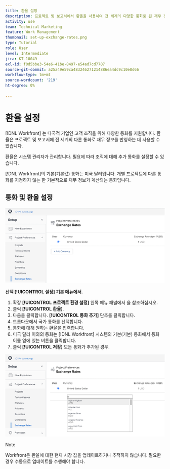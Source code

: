 ```yaml
---
title: 환율 설정
description: 프로젝트 및 보고서에서 환율을 사용하여 전 세계의 다양한 통화로 된 재무 정보를 반영하는 방법에 대해 알아봅니다.
activity: use
team: Technical Marketing
feature: Work Management
thumbnail: set-up-exchange-rates.png
type: Tutorial
role: User
level: Intermediate
jira: KT-10049
exl-id: f0d5bbe3-54e6-41be-8497-e54ad7cd7707
source-git-commit: a25a49e59ca483246271214886ea4dc9c10e8d66
workflow-type: tm+mt
source-wordcount: '219'
ht-degree: 0%

---
```


# 환율 설정

[!DNL Workfront] 는 다국적 기업인 고객 조직을 위해 다양한 통화를 지원합니다. 환율은 프로젝트 및 보고서에 전 세계의 다른 통화로 재무 정보를 반영하는 데 사용할 수 있습니다.

환율은 시스템 관리자가 관리합니다. 필요에 따라 조직에 대해 추가 통화를 설정할 수 있습니다.

[!DNL Workfront]의 기본(기본값) 통화는 미국 달러입니다. 개별 프로젝트에 다른 통화를 지정하지 않는 한 기본적으로 재무 정보가 계산되는 통화입니다.

## 통화 및 환율 설정

![환율 선택 이미지](assets/setting-up-finances-4.png)

**선택 [!UICONTROL 설정] 기본 메뉴에서.**

1. 확장 **[!UICONTROL 프로젝트 환경 설정]** 왼쪽 메뉴 패널에서 을 참조하십시오.
1. 클릭 **[!UICONTROL 환율]**.
1. 다음을 클릭합니다. **[!UICONTROL 통화 추가]** 단추를 클릭합니다.
1. 드롭다운에서 국가 통화를 선택합니다.
1. 통화에 대해 원하는 환율을 입력합니다.
1. 미국 달러 이외의 통화는 [!DNL Workfront] 시스템의 기본(기본) 통화에서 통화 이름 옆에 있는 버튼을 클릭합니다.
1. 클릭 **[!UICONTROL 저장]** 모든 통화가 추가된 경우.

![환율 목록에 통화를 추가하는 이미지](assets/setting-up-finances-5.png)

>[!NOTE]
>
>Workfront은 환율에 대한 현재 시장 값을 업데이트하거나 추적하지 않습니다. 필요한 경우 수동으로 업데이트를 수행해야 합니다.
